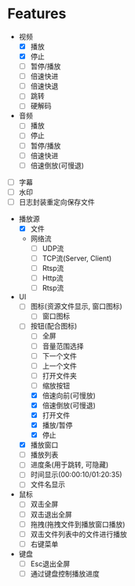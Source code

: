 # Features

- 视频
  - [x] 播放
  - [x] 停止
  - [ ] 暂停/播放
  - [ ] 倍速快进
  - [ ] 倍速快退
  - [ ] 跳转
  - [ ] 硬解码
- 音频
  - [ ] 播放
  - [ ] 停止
  - [ ] 暂停/播放
  - [ ] 倍速快进
  - [ ] 倍速倒放(可慢退)
- [ ] 字幕
- [ ] 水印
- [ ] 日志封装重定向保存文件
- 播放源
  - [x] 文件
  - 网络流
    - [ ] UDP流
    - [ ] TCP流(Server, Client)
    - [ ] Rtsp流
    - [ ] Http流
    - [ ] Rtsp流
- UI
  - [ ] 图标(资源文件显示, 窗口图标)
    - [ ] 窗口图标
  - [ ] 按钮(配合图标)
    - [ ] 全屏
    - [ ] 音量范围选择
    - [ ] 下一个文件
    - [ ] 上一个文件
    - [ ] 打开文件夹
    - [ ] 缩放按钮
    - [x] 倍速向前(可慢放)
    - [x] 倍速倒放(可慢退)
    - [x] 打开文件
    - [x] 播放/暂停
    - [x] 停止
  - [x] 播放窗口
  - [ ] 播放列表
  - [ ] 进度条(用于跳转, 可隐藏)
  - [ ] 时间显示(00:00:10/01:20:35)
  - [ ] 文件名显示
- 鼠标
  - [ ] 双击全屏
  - [ ] 双击退出全屏
  - [ ] 拖拽(拖拽文件到播放窗口播放)
  - [ ] 双击文件列表中的文件进行播放
  - [ ] 右键菜单
- 键盘
  - [ ] Esc退出全屏
  - [ ] 通过键盘控制播放进度